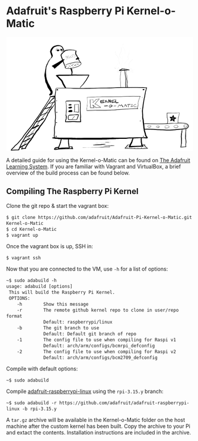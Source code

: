 # Adafruit's Raspberry Pi Kernel-o-Matic

![kernel-o-matic](/docs/pngn_kernelomatic_with_logos.gif?raw=true)

A detailed guide for using the Kernel-o-Matic can be found on
[The Adafruit Learning System][1]. If you are familiar with Vagrant and
VirtualBox, a brief overview of the build process can be found below.

## Compiling The Raspberry Pi Kernel

Clone the git repo & start the vagrant box:

```
$ git clone https://github.com/adafruit/Adafruit-Pi-Kernel-o-Matic.git Kernel-o-Matic
$ cd Kernel-o-Matic
$ vagrant up
```

Once the vagrant box is up, SSH in:

```
$ vagrant ssh
```

Now that you are connected to the VM, use `-h` for a list of options:

```
~$ sudo adabuild -h
usage: adabuild [options]
 This will build the Raspberry Pi Kernel.
 OPTIONS:
    -h        Show this message
    -r        The remote github kernel repo to clone in user/repo format
              Default: raspberrypi/linux
    -b        The git branch to use
              Default: Default git branch of repo
    -1        The config file to use when compiling for Raspi v1
              Default: arch/arm/configs/bcmrpi_defconfig
    -2        The config file to use when compiling for Raspi v2
              Default: arch/arm/configs/bcm2709_defconfig
```

Compile with default options:

```
~$ sudo adabuild
```

Compile [adafruit-raspberrypi-linux][2] using the `rpi-3.15.y` branch:

```
~$ sudo adabuild -r https://github.com/adafruit/adafruit-raspberrypi-linux -b rpi-3.15.y
```

A `tar.gz` archive will be available in the Kernel-o-Matic folder on the host machine
after the custom kernel has been built. Copy the archive to your Pi and extact the
contents. Installation instructions are included in the archive.

[1]: https://learn.adafruit.com/raspberry-pi-kernel-o-matic
[2]: https://github.com/adafruit/adafruit-raspberrypi-linux
